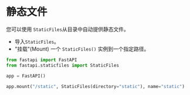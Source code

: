 # 静态文件
您可以使用 `StaticFiles`从目录中自动提供静态文件。
- 导入`StaticFiles`。
- "挂载"(Mount) 一个 `StaticFiles()` 实例到一个指定路径。
``` python
from fastapi import FastAPI
from fastapi.staticfiles import StaticFiles

app = FastAPI()

app.mount("/static", StaticFiles(directory="static"), name="static")
```

